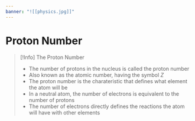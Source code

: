 ```yaml
---
banner: "![[physics.jpg]]"
---
```


# Proton Number

> [!Info] The Proton Number
> - The number of protons in the nucleus is called the proton number
> - Also known as the atomic number, having the symbol $Z$
> - The proton number is the charateristic that defines what element the atom will be
> - In a neutral atom, the number of electrons is equivalent to the number of protons
> - The number of electrons directly defines the reactions the atom will have with other elements

